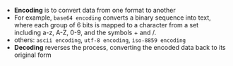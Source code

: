 - **Encoding** is to convert data from one format to another
- For example, `base64 encoding` converts a binary sequence into text, where each group of 6 bits is mapped to a character from a set including a-z, A-Z, 0-9, and the symbols + and /.
- others: `ascii encoding`, `utf-8 encoding`, `iso-8859 encoding`
- **Decoding** reverses the process, converting the encoded data back to its original form




